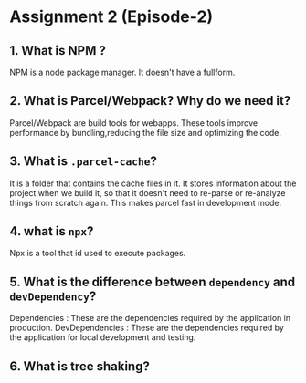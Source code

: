 # Assignment 2 (Episode-2)

## 1. What is NPM ?

NPM is a node package manager. It doesn't have a fullform.

## 2. What is Parcel/Webpack? Why do we need it?

Parcel/Webpack are build tools for webapps. These tools improve performance by bundling,reducing the file size and optimizing the code.

## 3. What is `.parcel-cache`?

It is a folder that contains the cache files in it. It stores information about the project when we build it, so that it doesn't need to re-parse or re-analyze things from scratch again. This makes parcel fast in development mode.

## 4. what is `npx`?

Npx is a tool that id used to execute packages.

## 5. What is the difference between `dependency` and `devDependency`?

Dependencies : These are the dependencies required by the application in production.
DevDependencies : These are the dependencies required by the application for local development and testing.

## 6. What is tree shaking?
